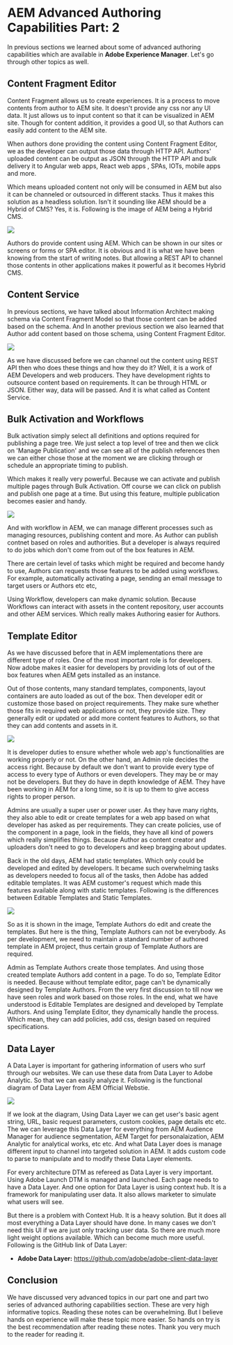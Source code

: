 # AEM Advanced Authoring Capabilities Part: 2
In previous sections we learned about some of advanced authoring capabilities which are available in **Adobe Experience Manager**. Let's go through other topics as well.

## Content Fragment Editor
Content Fragment allows us to create experiences. It is a process to move contents from author to AEM site. It doesn't provide any css nor any UI data. It just allows us to input content so that it can be visualized in AEM site. Though for content addition, it provides a good UI, so that Authors can easily add content to the AEM site.

When authors done providing the content using Content Fragment Editor, we as the developer can output those data through HTTP API. Authors' uploaded content can be output as JSON through the HTTP API and bulk delivery it to Angular web apps, React web apps , SPAs, IOTs, mobile apps and more.

Which means uploaded content not only will be consumed in AEM but also it can be channeled or outsourced in different stacks. Thus it makes this solution as a headless solution. Isn't it sounding like AEM should be a Hybrid of CMS? Yes, it is. Following is the image of AEM being a Hybrid CMS.

![](https://raw.githubusercontent.com/Anim-101/anim-101.github.io/master/srv/images/Notes/AEM/AuthoringCapabilities/hybridCMSAEM.png)

Authors do provide content using AEM. Which can be shown in our sites or screens or forms or SPA editor. It is obvious and it is what we have been knowing from the start of writing notes. But allowing a REST API to channel those contents in other applications makes it powerful as it becomes Hybrid CMS.

## Content Service
In previous sections, we have talked about Information Architect making schema via Content Fragment Model so that those content can be added based on the schema. And In another previous section we also learned that Author add content based on those schema, using Content Fragment Editor.

![](https://raw.githubusercontent.com/Anim-101/anim-101.github.io/master/srv/images/Notes/AEM/AuthoringCapabilities/aemContentServices.png)

As we have discussed before we can channel out the content using REST API then who does these things and how they do it? Well, it is a work of AEM Developers and web producers. They have development rights to outsource content based on requirements. It can be through HTML or JSON. Either way, data will be passed. And it is what called as Content Service.

## Bulk Activation and Workflows
Bulk activation simply select all definitions and options required for publishing a page tree. We just select a top level of tree and then we click on 'Manage Publication' and we can see all of the publish references then we can either chose those at the moment we are clicking through or schedule an appropriate timing to publish.

Which makes it really very powerful. Because we can activate and publish multiple pages through Bulk Activation. Off course we can click on publish and publish one page at a time. But using this feature, multiple publication becomes easier and handy.

![](https://raw.githubusercontent.com/Anim-101/anim-101.github.io/master/srv/images/Notes/AEM/AuthoringCapabilities/aemWorkflow.png)

And with workflow in AEM, we can manage different processes such as managing resources, publishing content and more. As Author can publish contnet based on roles and authorities. But a developer is always required to do jobs which don't come from out of the box features in AEM.

There are certain level of tasks which might be required and become handy to use, Authors can requests those features to be added using workflows. For example, automatically activating a page, sending an email message to target users or Authors etc etc,

Using Workflow, developers can make dynamic solution. Because Workflows can interact with assets in the content repository, user accounts and other AEM services. Which really makes Authoring easier for Authors.

## Template Editor
As we have discussed before that in AEM implementations there are different type of roles. One of the most important role is for developers. Now adobe makes it easier for developers by providing lots of out of the box features when AEM gets installed as an instance.

Out of those contents, many standard templates, components, layout containers are auto loaded as out of the box. Then developer edit or customize those based on project requirements. They make sure whether those fits in required web applications or not, they provide size. They generally edit or updated or add more content features to Authors, so that they can add contents and assets in it.

![](https://raw.githubusercontent.com/Anim-101/anim-101.github.io/master/srv/images/Notes/AEM/AuthoringCapabilities/aemRoles.png)

It is developer duties to ensure whether whole web app's functionalities are working properly or not. On the other hand, an Admin role decides the access right. Because by default we don't want to provide every type of access to every type of Authors or even developers. They may be or may not be developers. But they do have in depth knowledge of AEM. They have been working in AEM for a long time, so it is up to them to give access rights to proper person.

Admins are usually a super user or power user. As they have many rights, they also able to edit or create templates for a web app based on what developer has asked as per requirements. They can create policies, use of the component in a page, look in the fields, they have all kind of powers which really simplifies things. Because Author as content creator and uploaders don't need to go to developers and keep bragging about updates.

Back in the old days, AEM had static templates. Which only could be developed and edited by developers. It became such overwhelming tasks as developers needed to focus all of the tasks, then Adobe has added editable templates. It was AEM customer's request which made this features available along with static templates. Following is the differences between Editable Templates and Static Templates.

![](https://raw.githubusercontent.com/Anim-101/anim-101.github.io/master/srv/images/Notes/AEM/AuthoringCapabilities/editableAndStaticTemplates.png)

So as it is shown in the image, Template Authors do edit and create the templates. But here is the thing, Template Authors can not be everybody. As per development, we need to maintain a standard number of authored template in AEM project, thus certain group of Template Authors are required.

Admin as Template Authors create those templates. And using those created template Authors add content in a page. To do so, Template Editor is needed. Because without template editor, page can't be dynamically designed by Template Authors. From the very first discussion to till now we have seen roles and work based on those roles. In the end, what we have understood is Editable Templates are designed and developed by Template Authors. And using Template Editor, they dynamically handle the process. Which mean, they can add policies, add css, design based on required specifications.

## Data Layer
A Data Layer is important for gathering information of users who surf through our websites. We can use these data from Data Layer to Adobe Analytic. So that we can easily analyze it. Following is the functional diagram of Data Layer from AEM Official Webstie.

![](https://raw.githubusercontent.com/Anim-101/anim-101.github.io/master/srv/images/Notes/AEM/AuthoringCapabilities/aemDataLayer.png)

If we look at the diagram, Using Data Layer we can get user's basic agent string, URL, basic request parameters, custom cookies, page details etc etc. The we can leverage this Data Layer for everything from AEM Audience Manager for audience segmentation, AEM Target for personalaization, AEM Analytic for analytical works, etc etc. And what Data Layer does is manage different input to channel into targeted solution in AEM. It adds custom code to parse to manipulate and to modify these Data Layer elements.

For every architecture DTM as refereed as Data Layer is very important. Using Adobe Launch DTM is managed and launched. Each page needs to have a Data Layer. And one option for Data Layer is using context hub. It is a framework for manipulating user data. It also allows marketer to simulate what users will see.

But there is a problem with Context Hub. It is a heavy solution. But it does all most everything a Data Layer should have done. In many cases we don't need this UI if we are just only tracking user data. So there are much more light weight options available. Which can become much more useful. Following is the GitHub link of Data Layer:
- **Adobe Data Layer:** https://github.com/adobe/adobe-client-data-layer

## Conclusion
We have discussed very advanced topics in our part one and part two series of advanced authoring capabilities section. These are very high informative topics. Reading these notes can be overwhelming. But I believe hands on experience will make these topic more easier. So hands on try is the best recommendation after reading these notes. Thank you very much to the reader for reading it.

